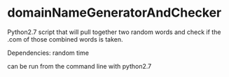 domainNameGeneratorAndChecker
=============================

Python2.7 script that will pull together two random words and check if the .com of those combined words is taken.

Dependencies:
random
time

can be run from the command line with python2.7

